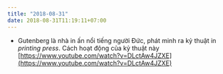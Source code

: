```yaml
---
title: "2018-08-31"
date: 2018-08-31T11:19:11+07:00
---
```


* Gutenberg là nhà in ấn nổi tiếng người Đức, phát minh ra kỷ thuật in _printing press_. Cách hoạt động của kỷ thuật này [https://www.youtube.com/watch?v=DLctAw4JZXE](https://www.youtube.com/watch?v=DLctAw4JZXE)
